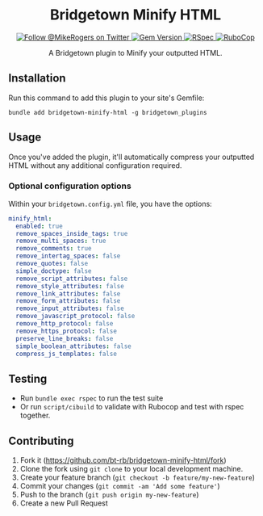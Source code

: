 <h1 align="center">
  Bridgetown Minify HTML
</h1>

<p align="center">
  <a target="_blank" rel="noopener noreferrer" href="https://twitter.com/MikeRogers0">
    <img src="https://img.shields.io/twitter/follow/MikeRogers0?label=Follow%20%40MikeRogers0%20For%20Updates&style=social" alt="Follow @MikeRogers on Twitter" style="max-width:100%;">
  </a>
  <a target="_blank" rel="noopener noreferrer" href="https://badge.fury.io/rb/bridgetown-minify-html">
    <img src="https://badge.fury.io/rb/bridgetown-minify-html.svg" alt="Gem Version" style="max-width:100%;">
  </a>
  <a target="_blank" rel="noopener noreferrer" href="https://github.com/bt-rb/bridgetown-minify-html/workflows/RSpec/badge.svg">
    <img src="https://github.com/bt-rb/bridgetown-minify-html/workflows/RSpec/badge.svg" alt="RSpec" style="max-width:100%;">
  </a>
  <a target="_blank" rel="noopener noreferrer" href="https://github.com/bt-rb/bridgetown-minify-html/workflows/RuboCop/badge.svg">
    <img src="https://github.com/bt-rb/bridgetown-minify-html/workflows/RuboCop/badge.svg" alt="RuboCop" style="max-width:100%;">
  </a>
</p>

<p align="center">
  A Bridgetown plugin to Minify your outputted HTML.
</p>

## Installation

Run this command to add this plugin to your site's Gemfile:

```shell
bundle add bridgetown-minify-html -g bridgetown_plugins
```

## Usage

Once you've added the plugin, it'll automatically compress your outputted HTML without any additional configuration required.

### Optional configuration options

Within your `bridgetown.config.yml` file, you have the options:

```yml
minify_html:
  enabled: true
  remove_spaces_inside_tags: true
  remove_multi_spaces: true
  remove_comments: true
  remove_intertag_spaces: false
  remove_quotes: false
  simple_doctype: false
  remove_script_attributes: false
  remove_style_attributes: false
  remove_link_attributes: false
  remove_form_attributes: false
  remove_input_attributes: false
  remove_javascript_protocol: false
  remove_http_protocol: false
  remove_https_protocol: false
  preserve_line_breaks: false
  simple_boolean_attributes: false
  compress_js_templates: false
```

## Testing

* Run `bundle exec rspec` to run the test suite
* Or run `script/cibuild` to validate with Rubocop and test with rspec together.

## Contributing

1. Fork it (https://github.com/bt-rb/bridgetown-minify-html/fork)
2. Clone the fork using `git clone` to your local development machine.
3. Create your feature branch (`git checkout -b feature/my-new-feature`)
4. Commit your changes (`git commit -am 'Add some feature'`)
5. Push to the branch (`git push origin my-new-feature`)
6. Create a new Pull Request
